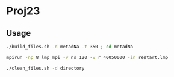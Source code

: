 # Proj23

## Usage
```bash
./build_files.sh -d metadNa -t 350 ; cd metadNa 

mpirun -np 8 lmp_mpi -v ns 120 -v r 40050000 -in restart.lmp

./clean_files.sh -d directory
```
